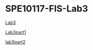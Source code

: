 # SPE10117-FIS-Lab3

[Lab3](http://personal.cityu.edu.hk/dcywchan/2021SemASPE10117/lab3.html)

[Lab3part1](lab3part1.md)

[lab3part2](prrintBigD.py)
